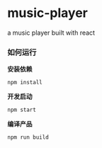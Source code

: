 # music-player
a music player built with react


### 如何运行

**安装依赖**
```
npm install
```
**开发启动**
```
npm start
```

**编译产品**
```
npm run build
```